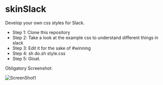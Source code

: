 skinSlack
======
Develop your own css styles  for Slack.

 - Step 1: Clone this repository
 - Step 2: Take a look at the example css to understand different things in slack
 - Step 3: Edit it for the sake of #winning
 - Step 4: sh do.sh style.css
 - Step 5: Gloat.

Obligatory Screenshot:
 
![ScreenShot1][1]


  [1]: http://puu.sh/a3hdt/6ab923c266.png
